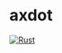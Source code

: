 # axdot

[![Rust](https://github.com/xrelkd/axdot/actions/workflows/rust.yaml/badge.svg)](https://github.com/xrelkd/axdot/actions/workflows/rust.yaml)
